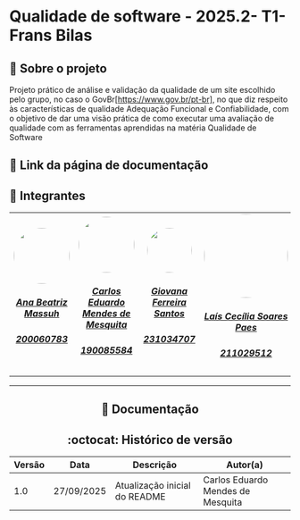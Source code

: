 # Qualidade de software - 2025.2- T1- Frans Bilas

## :scroll: Sobre o projeto

Projeto prático de análise e validação da qualidade de um site escolhido pelo grupo, no caso o GovBr[https://www.gov.br/pt-br], no que diz respeito às características de qualidade Adequação Funcional e Confiabilidade, com o objetivo de dar uma visão prática de como executar uma avaliação de qualidade com as ferramentas aprendidas na matéria Qualidade de Software

## :paperclip: Link da página de documentação

## :star2: Integrantes

<center>
<table style="margin-left: auto; margin-right: auto;">
    <tr>
        <td align="center">
            <a href="https://github.com/AnaBeatrizMassuh">
                <img style="border-radius: 50%; width: 100px; heigth: 100px" src="https://avatars.githubusercontent.com/u/87723296?v=4" />
                <h5 class="text-center">Ana Beatriz Massuh</h5>
                <h5 class="text-center">200060783</h5>
            </a>
        </td>
        <td align="center">
            <a href="https://github.com/CarlosEduardoMendesdeMesquita">
                <img style="border-radius: 50%;  width: 100px; heigth: 100px" src="https://avatars.githubusercontent.com/u/58157127?v=4"/>
                <h5 class="text-center">Carlos Eduardo Mendes de Mesquita</h5>
                <h5 class="text-center">190085584</h5>
            </a>
        </td><td align="center">
            <a href="https://github.com/gih7915">
                <img style="border-radius: 50%;  width: 80px;heigth: 100px" src="https://avatars.githubusercontent.com/u/134656592?v=4" />
                <h5 class="text-center">Giovana Ferreira Santos</h5>
                <h5 class="text-center">231034707</h5>
            </a>
        </td><td align="center">
            <a href="https://github.com/Laisczt">
                <img style="border-radius: 50%;  width: 150px;heigth: 100px" src="https://avatars.githubusercontent.com/u/92321749?v=4"/>
                <h5 class="text-center">Laís Cecília Soares Paes</h5>
                <h5 class="text-center">211029512</h5>
            </a>
        </td><td align="center">
            <a href="https://github.com/felixlaryssa">
                <img style="border-radius: 50%;  width: 150px;heigth: 100px" src="https://avatars.githubusercontent.com/u/143897458?v=4"/>
                <h5 class="text-center">Laryssa Felix Ribeiro Lopes</h5>
                <h5 class="text-center">231026840</h5>
            </a>
        </td><td align="center">
            <a href="https://github.com/delvale412">
                <img style="border-radius: 50%;  width: 150px;heigth: 100px" src="https://avatars.githubusercontent.com/u/122396991?v=4"/>
                <h5 class="text-center">Matheus Do Vale Lameira</h5>
                <h5 class="text-center">202070064</h5>
            </a>
        </td>
</table>
 <! -- ## :email: Site -->
<hr/>

## :bookmark_tabs: Documentação

<!--
- [Documentação 1](linkDocumentacao1)
- [Documentação 2](linkDocumentacao1)
- [Documentação 3](linkDocumentacao1)
- [Documentação 4](linkDocumentacao1)
- [Documentação 5](linkDocumentacao1)
-->

## :octocat: Histórico de versão

| Versão | Data       | Descrição                     | Autor(a)                          |
| ------ | ---------- | ----------------------------- | --------------------------------- |
| 1.0    | 27/09/2025 | Atualização inicial do README | Carlos Eduardo Mendes de Mesquita |
